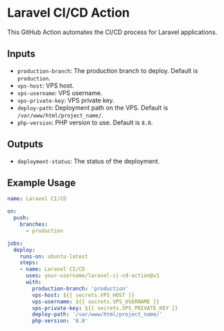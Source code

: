 # Laravel CI/CD Action

This GitHub Action automates the CI/CD process for Laravel applications.

## Inputs

- `production-branch`: The production branch to deploy. Default is `production`.
- `vps-host`: VPS host.
- `vps-username`: VPS username.
- `vps-private-key`: VPS private key.
- `deploy-path`: Deployment path on the VPS. Default is `/var/www/html/project_name/`.
- `php-version`: PHP version to use. Default is `8.0`.

## Outputs

- `deployment-status`: The status of the deployment.

## Example Usage

```yaml
name: Laravel CI/CD

on:
  push:
    branches:
      - production

jobs:
  deploy:
    runs-on: ubuntu-latest
    steps:
    - name: Laravel CI/CD
      uses: your-username/laravel-ci-cd-action@v1
      with:
        production-branch: 'production'
        vps-host: ${{ secrets.VPS_HOST }}
        vps-username: ${{ secrets.VPS_USERNAME }}
        vps-private-key: ${{ secrets.VPS_PRIVATE_KEY }}
        deploy-path: '/var/www/html/project_name/'
        php-version: '8.0'

